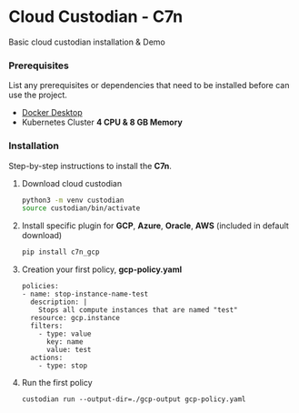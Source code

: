 # Cloud Custodian - C7n
Basic cloud custodian installation & Demo

### Prerequisites

List any prerequisites or dependencies that need to be installed before can use the project.

- [Docker Desktop](https://www.docker.com/products/docker-desktop/)
- Kubernetes Cluster **4 CPU & 8 GB Memory**

### Installation

Step-by-step instructions to install the **C7n**.

1. Download cloud custodian
   
   ```sh
   python3 -m venv custodian
   source custodian/bin/activate
   ```
   
2. Install specific plugin for **GCP**, **Azure**, **Oracle**, **AWS** (included in default download)
   ```sh
   pip install c7n_gcp
   ```
   
4. Creation your first policy, **gcp-policy.yaml**
   ```
   policies:
   - name: stop-instance-name-test
     description: |
       Stops all compute instances that are named "test"
     resource: gcp.instance
     filters:
       - type: value
         key: name
         value: test
     actions:
       - type: stop
   ```
  
5. Run the first policy
   ```
   custodian run --output-dir=./gcp-output gcp-policy.yaml
   ```
